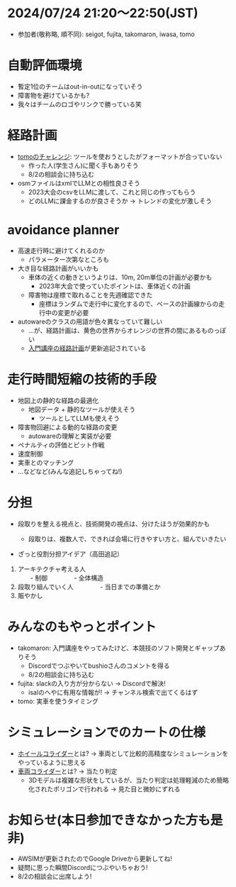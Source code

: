 # 2024/07/24 21:20～22:50(JST)
- 参加者(敬称略, 順不同): seigot, fujita, takomaron, iwasa, tomo

# 自動評価環境
- 暫定1位のチームはout-in-outになっていそう
- 障害物を避けているかも?
- 我々はチームのロゴやリンクで勝っている笑

# 経路計画
- [tomoのチャレンジ](20240724_tomo.md): ツールを使おうとしたがフォーマットが合っていない
  - 作った人(学生さん)に聞く手もありそう
  - 8/2の相談会に持ち込む
- osmファイルはxmlでLLMとの相性良さそう
  - 2023大会のcsvをLLMに渡して、これと同じの作ってもらう
  - どのLLMに課金するのが良さそうか -> トレンドの変化が激しそう

# avoidance planner
- 高速走行時に避けてくれるのか
  - パラメーター次第なところも
- 大き目な経路計画がいいかも
  - 車体の近くの動きというよりは、10m, 20m単位の計画が必要かも
    - 2023年大会で使っていたポイントは、車体近くの計画
  - 障害物は座標で取れることを先週確認できた
    - 座標はランダムで走行中に変化するので、ベースの計画線からの走行中の変更が必要
- autowareのクラスの用語が色々異なっていて難しい
  - …が、経路計画は、黄色の世界からオレンジの世界の間にあるものっぽい
  - [入門講座の経路計画](https://automotiveaichallenge.github.io/aichallenge-documentation-2024/course/avoidance.html)が更新追記されている

# 走行時間短縮の技術的手段
- 地図上の静的な経路の最適化
  - 地図データ + 静的なツールが使えそう
    - ツールとしてLLMも使えそう
- 障害物回避による動的な経路の変更
  - autowareの理解と実装が必要
- ペナルティの評価とピット作戦
- 速度制御
- 実車とのマッチング
- …などなど(みんな追記しちゃってね!)

# 分担
- 段取りを整える視点と、技術開発の視点は、分けたほうが効果的かも
  - 段取りは、複数人で、できれば会場に行きやすい方と、組んでいきたい

- ざっと役割分担アイデア（高田追記）  
1. アーキテクチャ考える人  
　　- 制御　　
　　- 全体構造  
2. 段取り組んでいく人　　
　　- 当日までの準備とか　　
3. 賑やかし　　

# みんなのもやっとポイント
- takomaron: 入門講座をやってみたけど、本競技のソフト開発とギャップありそう
  - Discordでつぶやいてbushioさんのコメントを得る
  - 8/2の相談会に持ち込む
- fujita: slackの入り方が分からない -> Discordで解決!
  - isalのへやに有用な情報が! -> チャンネル検索で出てくるはず
- tomo: 実車を使うタイミング

# シミュレーションでのカートの仕様
- [ホイールコライダー](https://automotiveaichallenge.github.io/aichallenge-documentation-2024/specifications/simulator.html#_9)とは? -> 車両として比較的高精度なシミュレーションをやっているように思える
- [車両コライダー](https://automotiveaichallenge.github.io/aichallenge-documentation-2024/specifications/simulator.html#_8)とは? -> 当たり判定
  - 3Dモデルは複雑な形状をしているが、当たり判定は処理軽減のため簡略化されたポリゴンで行われる -> 見た目と微妙にずれる

# お知らせ(本日参加できなかった方も是非)
- AWSIMが更新されたのでGoogle Driveから更新してね!
- 疑問に思った瞬間Discordにつぶやいちゃおう!
- 8/2の相談会に出席しよう!
